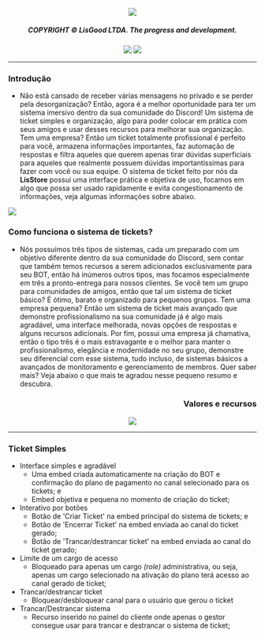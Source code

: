 <p align="center">
  <img src="https://cdn.discordapp.com/attachments/1184946106422014023/1239789536842743828/ticket1.png?ex=6644337b&is=6642e1fb&hm=1361929a6db12d1490b856f42437f9f3147930167a2d0f4620e335c29b186529&"> 
</p><div align="center">
  <h5>COPYRIGHT © LisGood LTDA. The progress and development.</h4>
</div>

<div align="center">
  <img src="https://img.shields.io/badge/from%20/userLisG-black?logo=github&logoColor=Write">
  <img src="https://img.shields.io/badge/LisStore-black?logo=javascript&logoColor=Write">
</div>
<hr>

### Introdução
- Não está cansado de receber várias mensagens no privado e se perder pela desorganização? Então, agora é a melhor oportunidade para ter um sistema imersivo dentro da sua comunidade do Discord! Um sistema de ticket simples e organização, algo para poder colocar em prática com seus amigos e usar desses recursos para melhorar sua organização. Tem uma empresa? Então um ticket totalmente profissional é perfeito para você, armazena informações importantes, faz automação de respostas e filtra aqueles que querem apenas tirar dúvidas superficiais para aqueles que realmente possuem dúvidas importantíssimas para fazer com você ou sua equipe. O sistema de ticket feito por nós da **LisStore** possui uma interface prática e objetiva de uso, focamos em algo que possa ser usado rapidamente e evita congestionamento de informações, veja algumas informações sobre abaixo.

<p align="left">
  <img src="https://cdn.discordapp.com/attachments/1184946106422014023/1239795320200892436/line.png?ex=664438de&is=6642e75e&hm=faafaea5dbdbd2bdc928b6f88ce89893f860eb3846e011e8546774eb65cd69af&"> 
</p>

### Como funciona o sistema de tickets?
- Nós possuímos três tipos de sistemas, cada um preparado com um objetivo diferente dentro da sua comunidade do Discord, sem contar que também temos recursos a serem adicionados exclusivamente para seu BOT, então há inúmeros outros tipos, mas focamos especialmente em três a pronto-entrega para nossos clientes. Se você tem um grupo para comunidades de amigos, então que tal um sistema de ticket básico? É ótimo, barato e organizado para pequenos grupos. Tem uma empresa pequena? Então um sistema de ticket mais avançado que demonstre profissionalismo na sua comunidade já é algo mais agradável, uma interface melhorada, novas opções de respostas e alguns recursos adicionais. Por fim, possui uma empresa já chamativa, então o tipo três é o mais estravagante e o melhor para manter o profissionalismo, elegância e modernidade no seu grupo, demonstre seu diferencial com esse sistema, tudo incluso, de sistemas básicos a avançados de monitoramento e gerenciamento de membros. Quer saber mais? Veja abaixo o que mais te agradou nesse pequeno resumo e descubra.

</p><div align="right">
  <h3>Valores e recursos</h4>
</div>

<p align="center">
  <img src="https://media.discordapp.net/attachments/1184946106422014023/1239822615493738539/vendas-ticket.png?ex=6644524a&is=664300ca&hm=0888deef5c42ef3ec4b596b281664d308843228e14caf5bef6174a1369f76665&=&format=webp&quality=lossless"> 
</p>
<hr>

### Ticket Simples
- Interface simples e agradável
  - Uma embed criada automaticamente na criação do BOT e confirmação do plano de pagamento no canal selecionado para os tickets; e
  - Embed objetiva e pequena no momento de criação do ticket;
- Interativo por botões
  - Botão de 'Criar Ticket' na embed principal do sistema de tickets; e
  - Botão de 'Encerrar Ticket' na embed enviada ao canal do ticket gerado;
  - Botão de 'Trancar/destrancar ticket' na embed enviada ao canal do ticket gerado;
- Limite de um cargo de acesso
  - Bloqueado para apenas um cargo *(role)* administrativa, ou seja, apenas um cargo selecionado na ativação do plano terá acesso ao canal gerado de ticket;
- Trancar/destrancar ticket
  - Bloquear/desbloquear canal para o usuário que gerou o ticket
- Trancar/Destrancar sistema
  - Recurso inserido no painel do cliente onde apenas o gestor consegue usar para trancar e destrancar o sistema de ticket;
